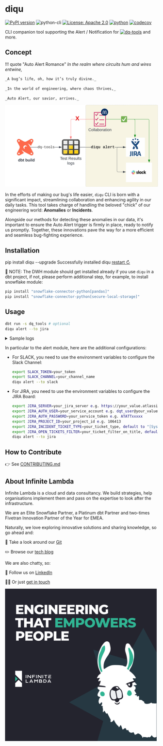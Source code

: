 # diqu

[![PyPI version](https://badge.fury.io/py/diqu.svg)](https://pypi.org/project/diqu/)
![python-cli](https://img.shields.io/badge/CLI-Python-FFCE3E?labelColor=14354C&logo=python&logoColor=white)
[![License: Apache 2.0](https://img.shields.io/badge/License-Apache--2.0-yellow.svg)](https://opensource.org/license/apache-2-0/)
[![python](https://img.shields.io/badge/Python-3.9|3.10|3.11-3776AB.svg?style=flat&logo=python&logoColor=white)](https://www.python.org)
[![codecov](https://codecov.io/gh/infinitelambda/diqu/graph/badge.svg?token=JUO2ASNQEB)](https://codecov.io/gh/infinitelambda/diqu)

CLI companion tool supporting the Alert / Notification for [![dq-tools](https://img.shields.io/badge/dq--tools-hub-FF694B?logo=dbt&logoColor=FF694B)](https://hub.getdbt.com/infinitelambda/dq_tools) and more.

## Concept

!!! quote "Auto Alert Romance"
    _In the realm where circuits hum and wires entwine,_

    _A bug’s life, oh, how it’s truly divine._

    _In the world of engineering, where chaos thrives,_

    _Auto Alert, our savior, arrives._

<img src="assets/img/diqu_concept.jpeg" alt="diqu Concept" width="600"> <!-- markdownlint-disable no-inline-html -->

In the efforts of making our bug's life easier, `diqu` CLI is born with a significant impact, streamlining collaboration and enhancing agility in our daily tasks. This tool takes charge of handling the beloved "chick" of our engineering world: **Anomalies** or **Incidents**.

Alongside our methods for detecting these anomalies in our data, it's important to ensure the Auto Alert trigger is firmly in place, ready to notify us promptly. Together, these innovations pave the way for a more efficient and seamless bug-fighting experience.

## Installation

<div class="termynal" data-termynal data-ty-typeDelay="40" data-ty-lineDelay="700"> <!-- markdownlint-disable no-inline-html -->
    <span data-ty="input">pip install diqu --upgrade</span>
    <span data-ty="progress"></span>
    <span data-ty>Successfully installed diqu</span>
    <a href="#" data-terminal-control="">restart ↻</a>
</div>

📓 NOTE: The DWH module should get installed already if you use `diqu` in a dbt project, if not, please perform additional step, for example, to install snowflake module:

```bash
pip install "snowflake-connector-python[pandas]"
pip install "snowflake-connector-python[secure-local-storage]"
```

## Usage

```bash
dbt run -s dq_tools # optional
diqu alert --to jira
```

<details> <!-- markdownlint-disable no-inline-html -->
  <summary>Sample logs</summary>

  ```log
  04:33:17  diqu: INFO - Run with diqu==1.0.0 🏃
  04:33:19  diqu: INFO - Using dbt project at: /path/to/dbt/project
  04:33:19  diqu: INFO - Using dbt profiles.yml at: ~/.dbt
  04:33:19  diqu: INFO - Using snowflake connection
  04:33:19  diqu: INFO - Looking for the query in: /path/to/file.sql
  04:33:23  diqu: INFO - Alerting to channel: JIRA
  04:33:23  diqu: INFO - ✅ Done > JIRA
  ```

</details>

In particular to the alert module, here are the additional configurations:

- For SLACK, you need to use the environment variables to configure the Slack Channel:

  ```bash
  export SLACK_TOKEN=your_token
  export SLACK_CHANNEL=your_channel_name
  diqu alert --to slack
  ```

- For JIRA, you need to use the environment variables to configure the JIRA Board:

  ```bash
  export JIRA_SERVER=your_jira_server e.g. https://your_value.atlassian.net/
  export JIRA_AUTH_USER=your_service_account e.g. dqt_user@your_value.com
  export JIRA_AUTH_PASSWORD=your_service_token e.g. ATATTxxxxx
  export JIRA_PROJECT_ID=your_project_id e.g. 106413
  export JIRA_INCIDENT_TICKET_TYPE=your_ticket_type, default to "[System] Incident"
  export JIRA_OPEN_TICKETS_FILTER=your_ticket_filter_on_title, default to "*dq_tools"
  diqu alert --to jira
  ```

## How to Contribute

👉 See [CONTRIBUTING.md](./nav/dev/contributing.html)

## About Infinite Lambda

Infinite Lambda is a cloud and data consultancy. We build strategies, help organisations implement them and pass on the expertise to look after the infrastructure.

We are an Elite Snowflake Partner, a Platinum dbt Partner and two-times Fivetran Innovation Partner of the Year for EMEA.

Naturally, we love exploring innovative solutions and sharing knowledge, so go ahead and:

🔧 Take a look around our [Git](https://github.com/infinitelambda)

✏️ Browse our [tech blog](https://infinitelambda.com/category/tech-blog/)

We are also chatty, so:

👀 Follow us on [LinkedIn](https://www.linkedin.com/company/infinite-lambda/)

👋🏼 Or just [get in touch](https://infinitelambda.com/contacts/)

[<img src="https://raw.githubusercontent.com/infinitelambda/cdn/1.0.0/general/images/GitHub-About-Section-1080x1080.png" alt="About IL" width="500">](https://infinitelambda.com/)
